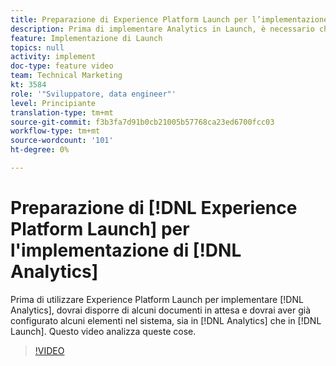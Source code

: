 ```yaml
---
title: Preparazione di Experience Platform Launch per l’implementazione di Analytics
description: Prima di implementare Analytics in Launch, è necessario che alcuni documenti siano in attesa e che sia necessario impostare alcune funzioni nel sistema, sia in Analytics che in Launch. Questo video analizza queste cose.
feature: Implementazione di Launch
topics: null
activity: implement
doc-type: feature video
team: Technical Marketing
kt: 3584
role: '"Sviluppatore, data engineer"'
level: Principiante
translation-type: tm+mt
source-git-commit: f3b3fa7d91b0cb21005b57768ca23ed6700fcc03
workflow-type: tm+mt
source-wordcount: '101'
ht-degree: 0%

---
```



# Preparazione di [!DNL Experience Platform Launch] per l&#39;implementazione di [!DNL Analytics]

Prima di utilizzare Experience Platform Launch per implementare [!DNL Analytics], dovrai disporre di alcuni documenti in attesa e dovrai aver già configurato alcuni elementi nel sistema, sia in [!DNL Analytics] che in [!DNL Launch]. Questo video analizza queste cose.

>[!VIDEO](https://video.tv.adobe.com/v/28752/?quality=12)
